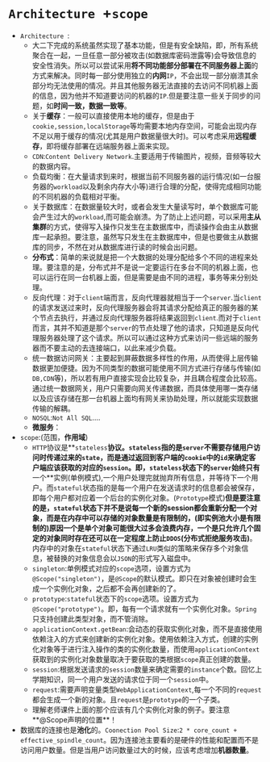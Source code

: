 # `Architecture `+`scope`

- `Architecture `:
  - 大二下完成的系统虽然实现了基本功能，但是有安全缺陷，即，所有系统聚合在一起，一旦任意一部分被攻击(如数据库密码泄露等)会导致信息的安全性消失。所以可以尝试采用**将不同功能部分部署在不同服务器上面**的方式来解决。同时每一部分使用独立的**内网**`IP`，不会出现一部分崩溃其余部分均无法使用的情况。并且其他服务器无法直接的去访问不同机器上面的信息，因为他并不知道要访问的机器的`IP`.但是要注意一些关于同步的问题，如**时间一致，数据一致等**。
  - 关于**缓存**：一般可以直接使用本地的缓存，但是由于`cookie,session,localStorage`等均需要本地内存空间，可能会出现内存不足以用于缓存的情况(尤其是用户数据量很大时)。可以考虑采用**远程缓存**，即将缓存部署在远端服务器上面来实现。
  - `CDN`:`Content Delivery Network`.主要适用于传输图片，视频，音频等较大的数据内容。
  - 负载均衡：在大量请求到来时，根据当前不同服务器的运行情况(如一台服务器的`workload`以及剩余内存大小等)进行合理的分配，使得完成相同功能的不同机器的负载相对平衡。
  - 关于数据库：在数据量较大时，或者会发生大量读写时，单个数据库可能会产生过大的`workload`,而可能会崩溃。为了防止上述问题，可以采用**主从集群**的方式，使得写入操作只发生在主数据库中，而读操作会由主从数据库一起承担。要注意，虽然写只发生在主数据库中，但是也要做主从数据库的同步，不然在对从数据库进行读的时候会出问题。
  - **分布式**：简单的来说就是把一个大数据的处理分配给多个不同的进程来处理。要注意的是，分布式并不是说一定要运行在多台不同的机器上面，也可以运行在同一台机器上面，但是需要是由不同的进程，事务等来分别处理。
  - 反向代理：对于`client`端而言，反向代理器就相当于一个`server`.当`client`的请求发送过来时，反向代理服务器会将其请求分配给真正的服务器的某个节点去执行，并通过反向代理服务器将结果返回到`client`.而对于`client`而言，其并不知道是那个`server`的节点处理了他的请求，只知道是反向代理服务器处理了这个请求。所以可以通过这种方式来访问一些远端的服务器而不要主动的去连接端口，以此来减少负载。
  - 统一数据访问网关：主要起到屏蔽数据多样性的作用，从而使得上层传输数据更加便捷。因为不同类型的数据可能使用不同方式进行存储与传输(如`DB,CDN`等)，所以若有用户直接实现会比较复杂，并且耦合程度会比较高。通过统一数据网关，用户只需要向网关传递数据，而具体使用哪一类存储以及应该存储在那一台机器上面均有网关来协助处理，所以就能实现数据传输的解耦。
  - `NOSQL`:`Not All SQL`....
  - **微服务**：
- `scope`:(范围，**作用域**)
  - `HTTP`协议是**`stateless`**协议。`stateless`指的是`server`不需要存储用户访问时传递过来的`state`，而是通过返回到客户端的`cookie`中的`id`来确定客户端应该获取的对应的`session`。即，`stateless`状态下的`server`始终只有**一个**实例(单例模式),一个用户处理完就抛弃所有信息，并等待下一个用户。而`stateful`状态指的是每一个用户在发送请求时的信息都会被保存，即每个用户都对应着一个后台的实例化对象。(`Prototype`模式)**但是要注意的是，`stateful`状态下并不是说每一个新的session都会重新分配一个对象，而是在内存中可以存储的对象数量是有限制的，(即实例池大小是有限制的)原因一个是单个对象可能很大过多会浪费内存，一个是只允许几个固定的对象同时存在还可以在一定程度上防止`DDOS`(分布式拒绝服务攻击)**。内存中的对象在`stateful`状态下通过`LRU`类似的策略来保存多个对象信息，被替换的对象信息会以`JSON`的形式写入磁盘中。
  - `singleton`:单例模式对应的`scope`选项，设置方式为`@Scope("singleton")`，是`@Scope`的默认模式。即只在对象被创建时会生成一个实例化对象，之后都不会再创建新的了。
  - `prototype`:`stateful`状态下的`scope`选项。设置方式为`@Scope("prototype")`。即，每有一个请求就有一个实例化对象。`Spring`只支持创建此类型对象，而不管消除。
  - `applicationContext.getBean`:会动态的获取实例化对象，而不是直接使用依赖注入的方式来创建新的实例化对象。使用依赖注入方式，创建的实例化对象等于进行注入操作的类的实例化数量，而使用`applicationContext`获取到的实例化对象数量取决于要获取的类根据`scope`真正创建的数量。
  - `session`:根据发送请求的`session`数量来确定需要的`instance`个数。回忆上学期知识，同一个用户发送的请求位于同一个`session`中。
  - `request`:需要声明变量类型`WebApplicationContext`,每一个不同的`request`都会生成一个新的对象。且`request`是`prototype`的一个子类。
  - 理解老师课件上面的那个应该有几个实例化对象的例子。要注意**@Scope声明的位置**！
- 数据库的连接也是**池化**的。`Coonection Pool Size`:`2 * core_count + effective_spindle_count`。因为连接池主要看的是硬件的性能和配置而不是访问用户数量。但是当用户访问数量过大的时候，应该考虑增加**机器数量**。